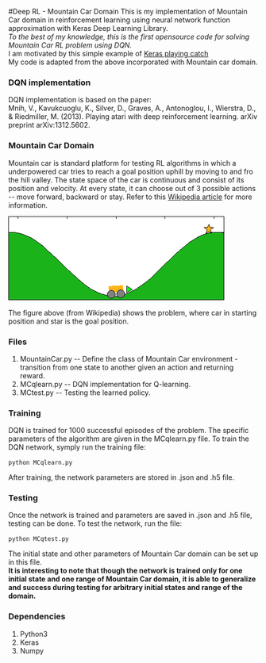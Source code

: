 #Deep RL - Mountain Car Domain
This is my implementation of Mountain Car domain in reinforcement learning using neural network function approximation with Keras Deep Learning Library.  
*To the best of my knowledge, this is the first opensource code for solving Mountain Car RL problem using DQN.*    
I am motivated by this simple example of [Keras playing catch](https://edersantana.github.io/articles/keras_rl/)  
My code is adapted from the above incorporated with Mountain car domain.

### DQN implementation
DQN implementation is based on the paper:  
Mnih, V., Kavukcuoglu, K., Silver, D., Graves, A., Antonoglou, I., Wierstra, D., & Riedmiller, M. (2013). Playing atari with deep reinforcement learning. arXiv preprint arXiv:1312.5602.

### Mountain Car Domain
Mountain car is standard platform for testing RL algorithms in which a underpowered car tries to reach a goal position uphill by moving to and fro the hill valley. The state space of the car is continuous and consist of its position and velocity. At every state, it can choose out of 3 possible actions -- move forward, backward or stay. Refer to this [Wikipedia article](https://en.wikipedia.org/wiki/Mountain_Car) for more information.  

![alt tag](Mcar.png) 

The figure above (from Wikipedia) shows the problem, where car in starting position and star is the goal position.

### Files
1. MountainCar.py -- Define the class of Mountain Car environment - transition from one state to another given an action and returning reward.
2. MCqlearn.py -- DQN implementation for Q-learning.
3. MCtest.py -- Testing the learned policy.

### Training
DQN is trained for 1000 successful episodes of the problem. The specific parameters of the algorithm are given in the MCqlearn.py file. To train the DQN network, symply run the training file:
```
python MCqlearn.py
```
After training, the network parameters are stored in .json and .h5 file.

### Testing
Once the network is trained and parameters are saved in .json and .h5 file, testing can be done. To test the network, run the file:
```
python MCqtest.py
```
The initial state and other parameters of Mountain Car domain can be set up in this file.  
**It is interesting to note that though the network is trained only for one initial state and one range of Mountain Car domain, it is able to generalize and success during testing for arbitrary initial states and range of the domain.**

### Dependencies
1. Python3
2. Keras
3. Numpy 




